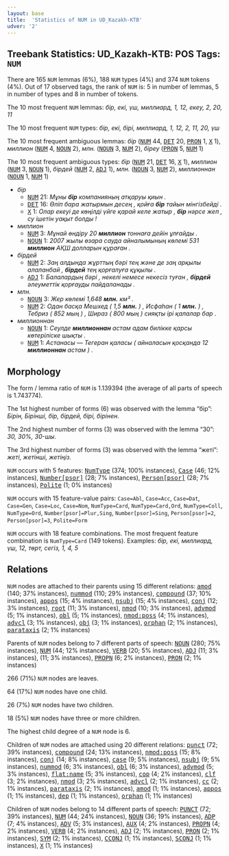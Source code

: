 ```yaml
---
layout: base
title:  'Statistics of NUM in UD_Kazakh-KTB'
udver: '2'
---
```


## Treebank Statistics: UD_Kazakh-KTB: POS Tags: `NUM`

There are 165 `NUM` lemmas (6%), 188 `NUM` types (4%) and 374 `NUM` tokens (4%).
Out of 17 observed tags, the rank of `NUM` is: 5 in number of lemmas, 5 in number of types and 8 in number of tokens.

The 10 most frequent `NUM` lemmas: <em>бір, екі, үш, миллиард, 1, 12, екеу, 2, 20, 11</em>

The 10 most frequent `NUM` types:  <em>бір, екі, бірі, миллиард, 1, 12, 2, 11, 20, үш</em>

The 10 most frequent ambiguous lemmas: <em>бір</em> (<tt><a href="kk_ktb-pos-NUM.html">NUM</a></tt> 44, <tt><a href="kk_ktb-pos-DET.html">DET</a></tt> 20, <tt><a href="kk_ktb-pos-PRON.html">PRON</a></tt> 1, <tt><a href="kk_ktb-pos-X.html">X</a></tt> 1), <em>миллион</em> (<tt><a href="kk_ktb-pos-NUM.html">NUM</a></tt> 4, <tt><a href="kk_ktb-pos-NOUN.html">NOUN</a></tt> 2), <em>млн.</em> (<tt><a href="kk_ktb-pos-NOUN.html">NOUN</a></tt> 3, <tt><a href="kk_ktb-pos-NUM.html">NUM</a></tt> 2), <em>біреу</em> (<tt><a href="kk_ktb-pos-PRON.html">PRON</a></tt> 5, <tt><a href="kk_ktb-pos-NUM.html">NUM</a></tt> 1)

The 10 most frequent ambiguous types:  <em>бір</em> (<tt><a href="kk_ktb-pos-NUM.html">NUM</a></tt> 21, <tt><a href="kk_ktb-pos-DET.html">DET</a></tt> 16, <tt><a href="kk_ktb-pos-X.html">X</a></tt> 1), <em>миллион</em> (<tt><a href="kk_ktb-pos-NUM.html">NUM</a></tt> 3, <tt><a href="kk_ktb-pos-NOUN.html">NOUN</a></tt> 1), <em>бірдей</em> (<tt><a href="kk_ktb-pos-NUM.html">NUM</a></tt> 2, <tt><a href="kk_ktb-pos-ADJ.html">ADJ</a></tt> 1), <em>млн.</em> (<tt><a href="kk_ktb-pos-NOUN.html">NOUN</a></tt> 3, <tt><a href="kk_ktb-pos-NUM.html">NUM</a></tt> 2), <em>миллионнан</em> (<tt><a href="kk_ktb-pos-NOUN.html">NOUN</a></tt> 1, <tt><a href="kk_ktb-pos-NUM.html">NUM</a></tt> 1)


* <em>бір</em>
  * <tt><a href="kk_ktb-pos-NUM.html">NUM</a></tt> 21: <em>Мұны <b>бір</b> компанияның атқаруы қиын .</em>
  * <tt><a href="kk_ktb-pos-DET.html">DET</a></tt> 16: <em>Өліп бара жатырмын десең , қойға <b>бір</b> тайын мінгізбейді .</em>
  * <tt><a href="kk_ktb-pos-X.html">X</a></tt> 1: <em>Олар екеуі де көңілді үйге қарай келе жатыр , <b>бір</b> нәрсе жеп , су ішетін уақыт болды !</em>
* <em>миллион</em>
  * <tt><a href="kk_ktb-pos-NUM.html">NUM</a></tt> 3: <em>Мұнай өндіру 20 <b>миллион</b> тоннаға дейін ұлғайды .</em>
  * <tt><a href="kk_ktb-pos-NOUN.html">NOUN</a></tt> 1: <em>2007 жылы өзара сауда айналымының көлемі 531 <b>миллион</b> АҚШ долларын құраған .</em>
* <em>бірдей</em>
  * <tt><a href="kk_ktb-pos-NUM.html">NUM</a></tt> 2: <em>Заң алдында жұрттың бәрі тең және де заң арқылы алаланбай , <b>бірдей</b> тең қорғалуға құқылы .</em>
  * <tt><a href="kk_ktb-pos-ADJ.html">ADJ</a></tt> 1: <em>Балалардың бәрі , некелі немесе некесіз туған , <b>бірдей</b> әлеуметтік қорғауды пайдаланады .</em>
* <em>млн.</em>
  * <tt><a href="kk_ktb-pos-NOUN.html">NOUN</a></tt> 3: <em>Жер көлемі 1,648 <b>млн.</b> км² .</em>
  * <tt><a href="kk_ktb-pos-NUM.html">NUM</a></tt> 2: <em>Одан басқа Мешхед ( 1,5 <b>млн.</b> ) , Исфаһан ( 1 <b>млн.</b> ) , Тебриз ( 852 мың ) , Шираз ( 800 мың ) сияқты ірі қалалар бар .</em>
* <em>миллионнан</em>
  * <tt><a href="kk_ktb-pos-NOUN.html">NOUN</a></tt> 1: <em>Сеулде <b>миллионнан</b> астам адам билікке қарсы көтеріліске шықты .</em>
  * <tt><a href="kk_ktb-pos-NUM.html">NUM</a></tt> 1: <em>Астанасы — Тегеран қаласы ( айналасын қосқанда 12 <b>миллионнан</b> астам ) .</em>

## Morphology

The form / lemma ratio of `NUM` is 1.139394 (the average of all parts of speech is 1.743774).

The 1st highest number of forms (6) was observed with the lemma “бір”: <em>Бірін, Бірінші, бір, бірдей, бірі, бірінен</em>.

The 2nd highest number of forms (3) was observed with the lemma “30”: <em>30, 30%, 30-шы</em>.

The 3rd highest number of forms (3) was observed with the lemma “жеті”: <em>жеті, жетінші, жетіңіз</em>.

`NUM` occurs with 5 features: <tt><a href="kk_ktb-feat-NumType.html">NumType</a></tt> (374; 100% instances), <tt><a href="kk_ktb-feat-Case.html">Case</a></tt> (46; 12% instances), <tt><a href="kk_ktb-feat-Number-psor.html">Number[psor]</a></tt> (28; 7% instances), <tt><a href="kk_ktb-feat-Person-psor.html">Person[psor]</a></tt> (28; 7% instances), <tt><a href="kk_ktb-feat-Polite.html">Polite</a></tt> (1; 0% instances)

`NUM` occurs with 15 feature-value pairs: `Case=Abl`, `Case=Acc`, `Case=Dat`, `Case=Gen`, `Case=Loc`, `Case=Nom`, `NumType=Card`, `NumType=Card,Ord`, `NumType=Coll`, `NumType=Ord`, `Number[psor]=Plur,Sing`, `Number[psor]=Sing`, `Person[psor]=2`, `Person[psor]=3`, `Polite=Form`

`NUM` occurs with 18 feature combinations.
The most frequent feature combination is `NumType=Card` (149 tokens).
Examples: <em>бір, екі, миллиард, үш, 12, төрт, сегіз, 1, 4, 5</em>


## Relations

`NUM` nodes are attached to their parents using 15 different relations: <tt><a href="kk_ktb-dep-amod.html">amod</a></tt> (140; 37% instances), <tt><a href="kk_ktb-dep-nummod.html">nummod</a></tt> (110; 29% instances), <tt><a href="kk_ktb-dep-compound.html">compound</a></tt> (37; 10% instances), <tt><a href="kk_ktb-dep-appos.html">appos</a></tt> (15; 4% instances), <tt><a href="kk_ktb-dep-nsubj.html">nsubj</a></tt> (15; 4% instances), <tt><a href="kk_ktb-dep-conj.html">conj</a></tt> (12; 3% instances), <tt><a href="kk_ktb-dep-root.html">root</a></tt> (11; 3% instances), <tt><a href="kk_ktb-dep-nmod.html">nmod</a></tt> (10; 3% instances), <tt><a href="kk_ktb-dep-advmod.html">advmod</a></tt> (5; 1% instances), <tt><a href="kk_ktb-dep-obl.html">obl</a></tt> (5; 1% instances), <tt><a href="kk_ktb-dep-nmod-poss.html">nmod:poss</a></tt> (4; 1% instances), <tt><a href="kk_ktb-dep-advcl.html">advcl</a></tt> (3; 1% instances), <tt><a href="kk_ktb-dep-obj.html">obj</a></tt> (3; 1% instances), <tt><a href="kk_ktb-dep-orphan.html">orphan</a></tt> (2; 1% instances), <tt><a href="kk_ktb-dep-parataxis.html">parataxis</a></tt> (2; 1% instances)

Parents of `NUM` nodes belong to 7 different parts of speech: <tt><a href="kk_ktb-pos-NOUN.html">NOUN</a></tt> (280; 75% instances), <tt><a href="kk_ktb-pos-NUM.html">NUM</a></tt> (44; 12% instances), <tt><a href="kk_ktb-pos-VERB.html">VERB</a></tt> (20; 5% instances), <tt><a href="kk_ktb-pos-ADJ.html">ADJ</a></tt> (11; 3% instances),  (11; 3% instances), <tt><a href="kk_ktb-pos-PROPN.html">PROPN</a></tt> (6; 2% instances), <tt><a href="kk_ktb-pos-PRON.html">PRON</a></tt> (2; 1% instances)

266 (71%) `NUM` nodes are leaves.

64 (17%) `NUM` nodes have one child.

26 (7%) `NUM` nodes have two children.

18 (5%) `NUM` nodes have three or more children.

The highest child degree of a `NUM` node is 6.

Children of `NUM` nodes are attached using 20 different relations: <tt><a href="kk_ktb-dep-punct.html">punct</a></tt> (72; 39% instances), <tt><a href="kk_ktb-dep-compound.html">compound</a></tt> (24; 13% instances), <tt><a href="kk_ktb-dep-nmod-poss.html">nmod:poss</a></tt> (15; 8% instances), <tt><a href="kk_ktb-dep-conj.html">conj</a></tt> (14; 8% instances), <tt><a href="kk_ktb-dep-case.html">case</a></tt> (9; 5% instances), <tt><a href="kk_ktb-dep-nsubj.html">nsubj</a></tt> (9; 5% instances), <tt><a href="kk_ktb-dep-nummod.html">nummod</a></tt> (6; 3% instances), <tt><a href="kk_ktb-dep-obl.html">obl</a></tt> (6; 3% instances), <tt><a href="kk_ktb-dep-advmod.html">advmod</a></tt> (5; 3% instances), <tt><a href="kk_ktb-dep-flat-name.html">flat:name</a></tt> (5; 3% instances), <tt><a href="kk_ktb-dep-cop.html">cop</a></tt> (4; 2% instances), <tt><a href="kk_ktb-dep-clf.html">clf</a></tt> (3; 2% instances), <tt><a href="kk_ktb-dep-nmod.html">nmod</a></tt> (3; 2% instances), <tt><a href="kk_ktb-dep-advcl.html">advcl</a></tt> (2; 1% instances), <tt><a href="kk_ktb-dep-cc.html">cc</a></tt> (2; 1% instances), <tt><a href="kk_ktb-dep-parataxis.html">parataxis</a></tt> (2; 1% instances), <tt><a href="kk_ktb-dep-amod.html">amod</a></tt> (1; 1% instances), <tt><a href="kk_ktb-dep-appos.html">appos</a></tt> (1; 1% instances), <tt><a href="kk_ktb-dep-dep.html">dep</a></tt> (1; 1% instances), <tt><a href="kk_ktb-dep-orphan.html">orphan</a></tt> (1; 1% instances)

Children of `NUM` nodes belong to 14 different parts of speech: <tt><a href="kk_ktb-pos-PUNCT.html">PUNCT</a></tt> (72; 39% instances), <tt><a href="kk_ktb-pos-NUM.html">NUM</a></tt> (44; 24% instances), <tt><a href="kk_ktb-pos-NOUN.html">NOUN</a></tt> (36; 19% instances), <tt><a href="kk_ktb-pos-ADP.html">ADP</a></tt> (7; 4% instances), <tt><a href="kk_ktb-pos-ADV.html">ADV</a></tt> (5; 3% instances), <tt><a href="kk_ktb-pos-AUX.html">AUX</a></tt> (4; 2% instances), <tt><a href="kk_ktb-pos-PROPN.html">PROPN</a></tt> (4; 2% instances), <tt><a href="kk_ktb-pos-VERB.html">VERB</a></tt> (4; 2% instances), <tt><a href="kk_ktb-pos-ADJ.html">ADJ</a></tt> (2; 1% instances), <tt><a href="kk_ktb-pos-PRON.html">PRON</a></tt> (2; 1% instances), <tt><a href="kk_ktb-pos-SYM.html">SYM</a></tt> (2; 1% instances), <tt><a href="kk_ktb-pos-CCONJ.html">CCONJ</a></tt> (1; 1% instances), <tt><a href="kk_ktb-pos-SCONJ.html">SCONJ</a></tt> (1; 1% instances), <tt><a href="kk_ktb-pos-X.html">X</a></tt> (1; 1% instances)

